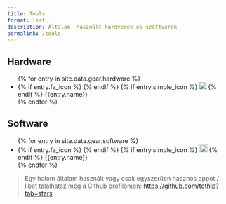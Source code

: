 ```yaml
---
title: Tools
format: list
description: Általam  használt hardverek és szoftverek
permalink: /tools
---
```


## <i class="fas fa-microchip"></i> Hardware

<ul>
{% for entry in site.data.gear.hardware %}
<li>
    {% if entry.fa_icon %}
    <i class="icon-left {{entry.fa_icon}}"></i>
    {% endif %}
    {% if entry.simple_icon %}
    <img src="https://cdn.simpleicons.org/{{entry.simple_icon}}" class="icon-left">
    {% endif %}
    {{entry.name}}
</li>
{% endfor %}
</ul>

## <i class="fas fa-code"></i> Software

<ul>
{% for entry in site.data.gear.software %}
<li>
    {% if entry.fa_icon %}
    <i class="icon-left {{entry.fa_icon}}"></i>
    {% endif %}
    {% if entry.simple_icon %}
    <img src="https://cdn.simpleicons.org/{{entry.simple_icon}}" class="icon-left" style="width: 18px;">
    {% endif %}
    {{entry.name}}
</li>
{% endfor %}
</ul>

> <i class="fas fa-info-circle"></i> Egy halom általam használt vagy csak egyszerűen hasznos appot / libet találhatsz még a Github profilomon: <a href="https://github.com/tothlp?tab=stars" alt="Github Stars">https://github.com/tothlp?tab=stars</a>
